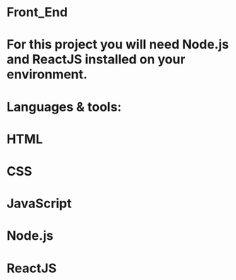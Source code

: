 # Front_End

# For this project you will need Node.js and ReactJS installed on your environment.

# Languages & tools:
# HTML
# CSS
# JavaScript
# Node.js
# ReactJS 
